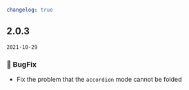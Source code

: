 ```yaml
changelog: true
```

## 2.0.3

`2021-10-29`

### 🐛 BugFix

- Fix the problem that the `accordion` mode cannot be folded

